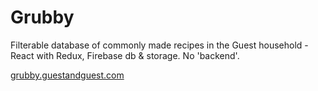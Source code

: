# Grubby

Filterable database of commonly made recipes in the Guest household - React with Redux, Firebase db & storage. No 'backend'.

[grubby.guestandguest.com](http://grubby.guestandguest.com)